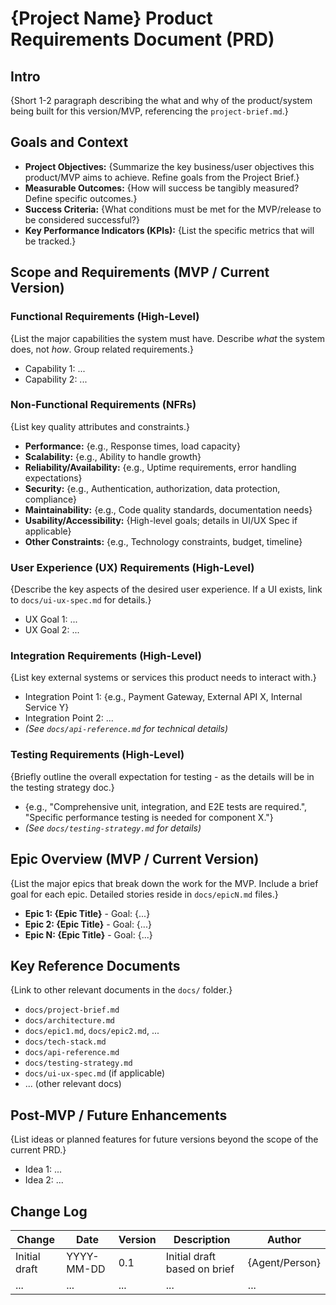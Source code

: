# {Project Name} Product Requirements Document (PRD)

## Intro

{Short 1-2 paragraph describing the what and why of the product/system being built for this version/MVP, referencing the `project-brief.md`.}

## Goals and Context

- **Project Objectives:** {Summarize the key business/user objectives this product/MVP aims to achieve. Refine goals from the Project Brief.}
- **Measurable Outcomes:** {How will success be tangibly measured? Define specific outcomes.}
- **Success Criteria:** {What conditions must be met for the MVP/release to be considered successful?}
- **Key Performance Indicators (KPIs):** {List the specific metrics that will be tracked.}

## Scope and Requirements (MVP / Current Version)

### Functional Requirements (High-Level)

{List the major capabilities the system must have. Describe _what_ the system does, not _how_. Group related requirements.}

- Capability 1: ...
- Capability 2: ...

### Non-Functional Requirements (NFRs)

{List key quality attributes and constraints.}

- **Performance:** {e.g., Response times, load capacity}
- **Scalability:** {e.g., Ability to handle growth}
- **Reliability/Availability:** {e.g., Uptime requirements, error handling expectations}
- **Security:** {e.g., Authentication, authorization, data protection, compliance}
- **Maintainability:** {e.g., Code quality standards, documentation needs}
- **Usability/Accessibility:** {High-level goals; details in UI/UX Spec if applicable}
- **Other Constraints:** {e.g., Technology constraints, budget, timeline}

### User Experience (UX) Requirements (High-Level)

{Describe the key aspects of the desired user experience. If a UI exists, link to `docs/ui-ux-spec.md` for details.}

- UX Goal 1: ...
- UX Goal 2: ...

### Integration Requirements (High-Level)

{List key external systems or services this product needs to interact with.}

- Integration Point 1: {e.g., Payment Gateway, External API X, Internal Service Y}
- Integration Point 2: ...
- _(See `docs/api-reference.md` for technical details)_

### Testing Requirements (High-Level)

{Briefly outline the overall expectation for testing - as the details will be in the testing strategy doc.}

- {e.g., "Comprehensive unit, integration, and E2E tests are required.", "Specific performance testing is needed for component X."}
- _(See `docs/testing-strategy.md` for details)_

## Epic Overview (MVP / Current Version)

{List the major epics that break down the work for the MVP. Include a brief goal for each epic. Detailed stories reside in `docs/epicN.md` files.}

- **Epic 1: {Epic Title}** - Goal: {...}
- **Epic 2: {Epic Title}** - Goal: {...}
- **Epic N: {Epic Title}** - Goal: {...}

## Key Reference Documents

{Link to other relevant documents in the `docs/` folder.}

- `docs/project-brief.md`
- `docs/architecture.md`
- `docs/epic1.md`, `docs/epic2.md`, ...
- `docs/tech-stack.md`
- `docs/api-reference.md`
- `docs/testing-strategy.md`
- `docs/ui-ux-spec.md` (if applicable)
- ... (other relevant docs)

## Post-MVP / Future Enhancements

{List ideas or planned features for future versions beyond the scope of the current PRD.}

- Idea 1: ...
- Idea 2: ...

## Change Log

| Change        | Date       | Version | Description                  | Author         |
| ------------- | ---------- | ------- | ---------------------------- | -------------- |
| Initial draft | YYYY-MM-DD | 0.1     | Initial draft based on brief | {Agent/Person} |
| ...           | ...        | ...     | ...                          | ...            |
